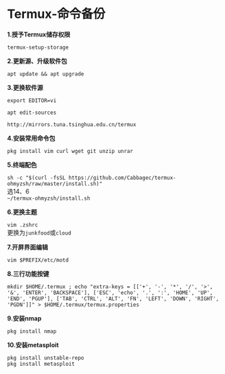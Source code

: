 # Termux-命令备份   

**1.授予Termux储存权限**      

 `termux-setup-storage`

**2.更新源、升级软件包**

`apt update && apt upgrade`

**3.更换软件源**

`export EDITOR=vi`   

`apt edit-sources`   

`http://mirrors.tuna.tsinghua.edu.cn/termux`

**4.安装常用命令包**

`pkg install vim curl wget git unzip unrar`

**5.终端配色**

`sh -c "$(curl -fsSL https://github.com/Cabbagec/termux-ohmyzsh/raw/master/install.sh)"`   
选14、6   
`~/termux-ohmyzsh/install.sh`

**6.更换主题**

`vim .zshrc`   
更换为`junkfood`或`cloud`

**7.开屏界面编辑**

`vim $PREFIX/etc/motd`

**8.三行功能按键**

`mkdir $HOME/.termux ; echo "extra-keys = [['+', '-', '*', '/', '>', '&', 'ENTER', 'BACKSPACE'], ['ESC', 'echo', '.', ':', 'HOME', 'UP', 'END', 'PGUP'], ['TAB', 'CTRL', 'ALT', 'FN', 'LEFT', 'DOWN', 'RIGHT', 'PGDN']]" > $HOME/.termux/termux.properties`

**9.安装nmap**

`pkg install nmap`

**10.安装metasploit**

`pkg install unstable-repo`   
`pkg install metasploit`
